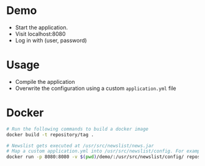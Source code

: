 # Demo

- Start the application.
- Visit localhost:8080
- Log in with (user, password)

# Usage

- Compile the application
- Overwrite the configuration using a custom `application.yml` file

# Docker
```bash
# Run the following commands to build a docker image
docker build -t repository/tag .

# Newslist gets executed at /usr/src/newslist/news.jar
# Map a custom application.yml into /usr/src/newslist/config. For example:
docker run -p 8080:8080 -v $(pwd)/demo/:/usr/src/newslist/config/ repository/tag
```